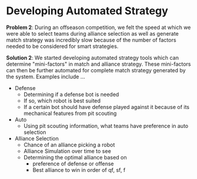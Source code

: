 # Developing Automated Strategy

**Problem 2**: During an offseason competition, we felt the speed at which we were able to select teams during alliance selection as well as generate match strategy was incredibly slow because of the number of factors needed to be considered for smart strategies.

**Solution 2**: We started developing automated strategy tools which can determine "mini-factors" in match and alliance strategy. These mini-factors can then be further automated for complete match strategy generated by the system. Examples include ...

 - Defense
     - Determining if a defense bot is needed
     - If so, which robot is best suited
     - If a certain bot should have defense played against it because of its mechanical features from pit scouting
 - Auto
     - Using pit scouting information, what teams have preference in auto selection
 - Alliance Selection
     - Chance of an alliance picking a robot
     - Alliance Simulation over time to see 
     - Determining the optimal alliance based on
         - preference of defense or offense
         - Best alliance to win in order of qf, sf, f